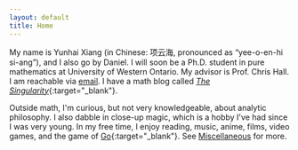 ```yaml
---
layout: default
title: Home
---
```



My name is Yunhai Xiang (in Chinese: 项云海, pronounced as “yee-o-en-hi si-ang”), and I also go by Daniel. I will soon be a Ph.D. student in pure mathematics at University of Western Ontario. My advisor is Prof. Chris Hall. I am reachable via [email](mailto:yxiang72@uwo.ca). I have a math blog called [_The Singularity_](https://thesingularity.me){:target="_blank"}. 

Outside math, I'm curious, but not very knowledgeable, about analytic philosophy. I also dabble in close-up magic, which is a hobby I've had since I was very young. In my free time, I enjoy reading, music, anime, films, video games, and the game of [Go](https://en.wikipedia.org/wiki/Go_(game)){:target="_blank"}. See [Miscellaneous](/miscellaneous) for more. 

